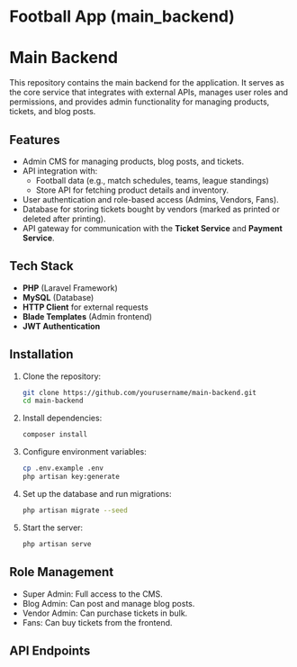 # Football App (main_backend)

# Main Backend

This repository contains the main backend for the application. It serves as the core service that integrates with external APIs, manages user roles and permissions, and provides admin functionality for managing products, tickets, and blog posts.

## Features
- Admin CMS for managing products, blog posts, and tickets.
- API integration with:
  - Football data (e.g., match schedules, teams, league standings)
  - Store API for fetching product details and inventory.
- User authentication and role-based access (Admins, Vendors, Fans).
- Database for storing tickets bought by vendors (marked as printed or deleted after printing).
- API gateway for communication with the **Ticket Service** and **Payment Service**.

## Tech Stack
- **PHP** (Laravel Framework)
- **MySQL** (Database)
- **HTTP Client** for external requests
- **Blade Templates** (Admin frontend)
- **JWT Authentication**

## Installation
1. Clone the repository:
    ```bash
    git clone https://github.com/yourusername/main-backend.git
    cd main-backend
   
2. Install dependencies:
    ```bash
    composer install

3. Configure environment variables:
    ```bash
    cp .env.example .env
    php artisan key:generate
    
4. Set up the database and run migrations:
    ```bash
    php artisan migrate --seed
    
5. Start the server:
    ```bash
    php artisan serve

## Role Management
- Super Admin: Full access to the CMS.
- Blog Admin: Can post and manage blog posts.
- Vendor Admin: Can purchase tickets in bulk.
- Fans: Can buy tickets from the frontend.

## API Endpoints










